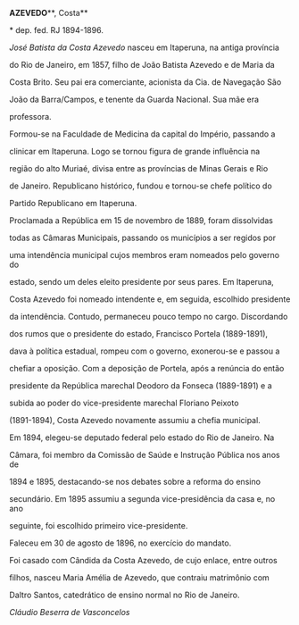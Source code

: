 **AZEVEDO****, Costa**



\* dep. fed. RJ 1894-1896.



*José Batista da Costa Azevedo* nasceu em Itaperuna, na antiga província

do Rio de Janeiro, em 1857, filho de João Batista Azevedo e de Maria da

Costa Brito. Seu pai era comerciante, acionista da Cia. de Navegação São

João da Barra/Campos, e tenente da Guarda Nacional. Sua mãe era

professora.



Formou-se na Faculdade de Medicina da capital do Império, passando a

clinicar em Itaperuna. Logo se tornou figura de grande influência na

região do alto Muriaé, divisa entre as províncias de Minas Gerais e Rio

de Janeiro. Republicano histórico, fundou e tornou-se chefe político do

Partido Republicano em Itaperuna.



Proclamada a República em 15 de novembro de 1889, foram dissolvidas

todas as Câmaras Municipais, passando os municípios a ser regidos por

uma intendência municipal cujos membros eram nomeados pelo governo do

estado, sendo um deles eleito presidente por seus pares. Em Itaperuna,

Costa Azevedo foi nomeado intendente e, em seguida, escolhido presidente

da intendência. Contudo, permaneceu pouco tempo no cargo. Discordando

dos rumos que o presidente do estado, Francisco Portela (1889-1891),

dava à política estadual, rompeu com o governo, exonerou-se e passou a

chefiar a oposição. Com a deposição de Portela, após a renúncia do então

presidente da República marechal Deodoro da Fonseca (1889-1891) e a

subida ao poder do vice-presidente marechal Floriano Peixoto

(1891-1894), Costa Azevedo novamente assumiu a chefia municipal.



Em 1894, elegeu-se deputado federal pelo estado do Rio de Janeiro. Na

Câmara, foi membro da Comissão de Saúde e Instrução Pública nos anos de

1894 e 1895, destacando-se nos debates sobre a reforma do ensino

secundário. Em 1895 assumiu a segunda vice-presidência da casa e, no ano

seguinte, foi escolhido primeiro vice-presidente.



Faleceu em 30 de agosto de 1896, no exercício do mandato.



Foi casado com Cândida da Costa Azevedo, de cujo enlace, entre outros

filhos, nasceu Maria Amélia de Azevedo, que contraiu matrimônio com

Daltro Santos, catedrático de ensino normal no Rio de Janeiro.



*Cláudio Beserra de Vasconcelos*



